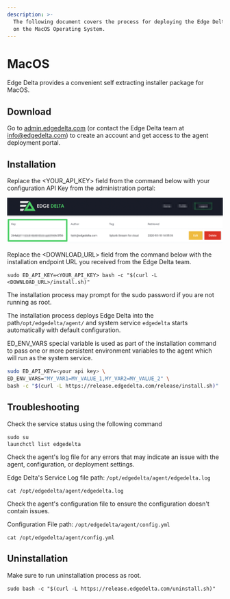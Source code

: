 ```yaml
---
description: >-
  The following document covers the process for deploying the Edge Delta service
  on the MacOS Operating System.
---
```


# MacOS

Edge Delta provides a convenient self extracting installer package for MacOS.

## Download

Go to [admin.edgedelta.com](https://admin.edgedelta.com) \(or contact the Edge Delta team at [info@edgedelta.com](mailto:info@edgedelta.com)\) to create an account and get access to the agent deployment portal.

## Installation

Replace the &lt;YOUR\_API\_KEY&gt; field from the command below with your configuration API Key from the administration portal:

![](../assets/screen-shot-2020-03-31-at-1.16.15-pm.png)

Replace the &lt;DOWNLOAD\_URL&gt; field from the command below with the installation endpoint URL you received from the Edge Delta team.

```text
sudo ED_API_KEY=<YOUR_API_KEY> bash -c "$(curl -L <DOWNLOAD_URL>/install.sh)"
```

The installation process may prompt for the sudo password if you are not running as root.

The installation process deploys Edge Delta into the path`/opt/edgedelta/agent/` and system service `edgedelta` starts automatically with default configuration.

ED\_ENV\_VARS special variable is used as part of the installation command to pass one or more persistent environment variables to the agent which will run as the system service.

```bash
sudo ED_API_KEY=<your api key> \
ED_ENV_VARS="MY_VAR1=MY_VALUE_1,MY_VAR2=MY_VALUE_2" \
bash -c "$(curl -L https://release.edgedelta.com/release/install.sh)"
```

## Troubleshooting

Check the service status using the following command

```text
sudo su
launchctl list edgedelta
```

Check the agent's log file for any errors that may indicate an issue with the agent, configuration, or deployment settings.

Edge Delta's Service Log file path: `/opt/edgedelta/agent/edgedelta.log`

```text
cat /opt/edgedelta/agent/edgedelta.log
```

Check the agent's configuration file to ensure the configuration doesn't contain issues.

Configuration File path: `/opt/edgedelta/agent/config.yml`

```text
cat /opt/edgedelta/agent/config.yml
```

## Uninstallation

Make sure to run uninstallation process as root.

```text
sudo bash -c "$(curl -L https://release.edgedelta.com/uninstall.sh)"
```